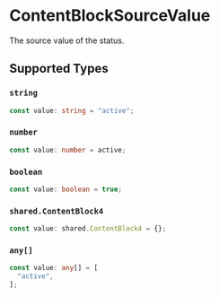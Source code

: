 # ContentBlockSourceValue

The source value of the status.


## Supported Types

### `string`

```typescript
const value: string = "active";
```

### `number`

```typescript
const value: number = active;
```

### `boolean`

```typescript
const value: boolean = true;
```

### `shared.ContentBlock4`

```typescript
const value: shared.ContentBlock4 = {};
```

### `any[]`

```typescript
const value: any[] = [
  "active",
];
```

